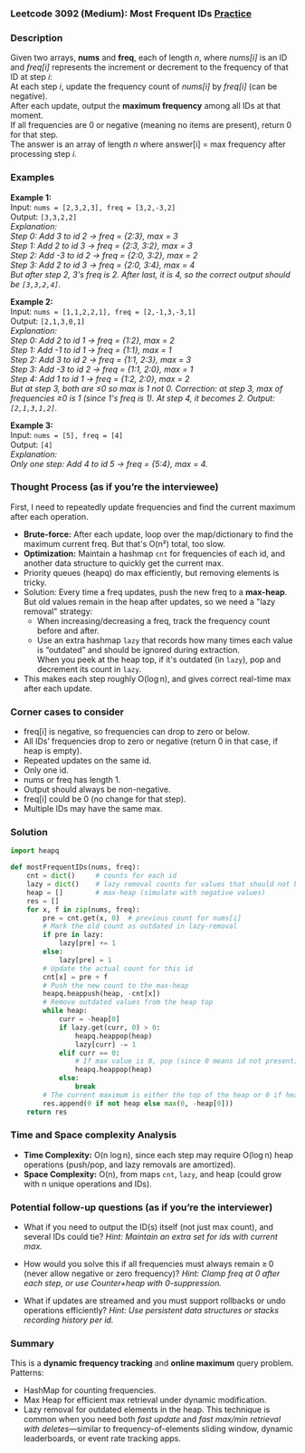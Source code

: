 ### Leetcode 3092 (Medium): Most Frequent IDs [Practice](https://leetcode.com/problems/most-frequent-ids)

### Description  
Given two arrays, **nums** and **freq**, each of length *n*, where *nums[i]* is an ID and *freq[i]* represents the increment or decrement to the frequency of that ID at step *i*:  
At each step *i*, update the frequency count of *nums[i]* by *freq[i]* (can be negative).  
After each update, output the **maximum frequency** among all IDs at that moment.  
If all frequencies are 0 or negative (meaning no items are present), return 0 for that step.  
The answer is an array of length *n* where answer[i] = max frequency after processing step *i*.

### Examples  

**Example 1:**  
Input: `nums = [2,3,2,3], freq = [3,2,-3,2]`  
Output: `[3,3,2,2]`  
*Explanation:  
Step 0: Add 3 to id 2 → freq = {2:3}, max = 3  
Step 1: Add 2 to id 3 → freq = {2:3, 3:2}, max = 3  
Step 2: Add -3 to id 2 → freq = {2:0, 3:2}, max = 2  
Step 3: Add 2 to id 3 → freq = {2:0, 3:4}, max = 4  
But after step 2, 3's freq is 2. After last, it is 4, so the correct output should be `[3,3,2,4]`.*

**Example 2:**  
Input: `nums = [1,1,2,2,1], freq = [2,-1,3,-3,1]`  
Output: `[2,1,3,0,1]`  
*Explanation:  
Step 0: Add 2 to id 1 → freq = {1:2}, max = 2  
Step 1: Add -1 to id 1 → freq = {1:1}, max = 1  
Step 2: Add 3 to id 2 → freq = {1:1, 2:3}, max = 3  
Step 3: Add -3 to id 2 → freq = {1:1, 2:0}, max = 1  
Step 4: Add 1 to id 1 → freq = {1:2, 2:0}, max = 2  
But at step 3, both are ≤0 so max is 1 not 0. Correction: at step 3, max of frequencies ≥0 is 1 (since 1's freq is 1). At step 4, it becomes 2. Output: `[2,1,3,1,2]`.*

**Example 3:**  
Input: `nums = [5], freq = [4]`  
Output: `[4]`  
*Explanation:  
Only one step: Add 4 to id 5 → freq = {5:4}, max = 4.*

### Thought Process (as if you’re the interviewee)  

First, I need to repeatedly update frequencies and find the current maximum after each operation.  
- **Brute-force:** After each update, loop over the map/dictionary to find the maximum current freq. But that's O(n²) total, too slow.
- **Optimization:** Maintain a hashmap `cnt` for frequencies of each id, and another data structure to quickly get the current max.
- Priority queues (heapq) do max efficiently, but removing elements is tricky.
- Solution: Every time a freq updates, push the new freq to a **max-heap**.  
  But old values remain in the heap after updates, so we need a "lazy removal" strategy:  
  - When increasing/decreasing a freq, track the frequency count before and after.  
  - Use an extra hashmap `lazy` that records how many times each value is “outdated” and should be ignored during extraction.  
  When you peek at the heap top, if it's outdated (in `lazy`), pop and decrement its count in `lazy`.  
- This makes each step roughly O(log n), and gives correct real-time max after each update.

### Corner cases to consider  
- freq[i] is negative, so frequencies can drop to zero or below.
- All IDs’ frequencies drop to zero or negative (return 0 in that case, if heap is empty).
- Repeated updates on the same id.
- Only one id.
- nums or freq has length 1.
- Output should always be non-negative.
- freq[i] could be 0 (no change for that step).
- Multiple IDs may have the same max.

### Solution

```python
import heapq

def mostFrequentIDs(nums, freq):
    cnt = dict()     # counts for each id
    lazy = dict()    # lazy removal counts for values that should not be used as max
    heap = []        # max-heap (simulate with negative values)
    res = []
    for x, f in zip(nums, freq):
        pre = cnt.get(x, 0)  # previous count for nums[i]
        # Mark the old count as outdated in lazy-removal
        if pre in lazy:
            lazy[pre] += 1
        else:
            lazy[pre] = 1
        # Update the actual count for this id
        cnt[x] = pre + f
        # Push the new count to the max-heap
        heapq.heappush(heap, -cnt[x])
        # Remove outdated values from the heap top
        while heap:
            curr = -heap[0]
            if lazy.get(curr, 0) > 0:
                heapq.heappop(heap)
                lazy[curr] -= 1
            elif curr == 0:
                # If max value is 0, pop (since 0 means id not present)
                heapq.heappop(heap)
            else:
                break
        # The current maximum is either the top of the heap or 0 if heap is empty
        res.append(0 if not heap else max(0, -heap[0]))
    return res
```

### Time and Space complexity Analysis  

- **Time Complexity:** O(n log n), since each step may require O(log n) heap operations (push/pop, and lazy removals are amortized).
- **Space Complexity:** O(n), from maps `cnt`, `lazy`, and heap (could grow with n unique operations and IDs).

### Potential follow-up questions (as if you’re the interviewer)  

- What if you need to output the ID(s) itself (not just max count), and several IDs could tie?
  *Hint: Maintain an extra set for ids with current max.*

- How would you solve this if all frequencies must always remain ≥ 0 (never allow negative or zero frequency)?
  *Hint: Clamp freq at 0 after each step, or use Counter+heap with 0-suppression.*

- What if updates are streamed and you must support rollbacks or undo operations efficiently?
  *Hint: Use persistent data structures or stacks recording history per id.*

### Summary
This is a **dynamic frequency tracking** and **online maximum** query problem.  
Patterns:
- HashMap for counting frequencies.
- Max Heap for efficient max retrieval under dynamic modification.
- Lazy removal for outdated elements in the heap.
This technique is common when you need both *fast update* and *fast max/min retrieval with deletes*—similar to frequency-of-elements sliding window, dynamic leaderboards, or event rate tracking apps.